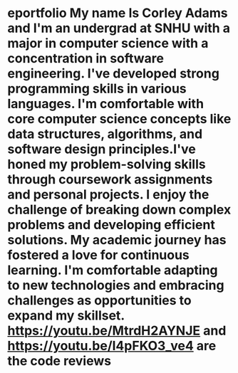 # eportfolio    My name Is Corley Adams and I'm an undergrad at SNHU with a major in computer science with a concentration in software engineering. I've developed strong programming skills in various languages. I'm comfortable with core computer science concepts like data structures, algorithms, and software design principles.I've honed my problem-solving skills through coursework assignments and personal projects. I enjoy the challenge of breaking down complex problems and developing efficient solutions. My academic journey has fostered a love for continuous learning. I'm comfortable adapting to new technologies and embracing challenges as opportunities to expand my skillset.                                                                                                                                                                                                                 https://youtu.be/MtrdH2AYNJE and https://youtu.be/I4pFKO3_ve4 are the code reviews

